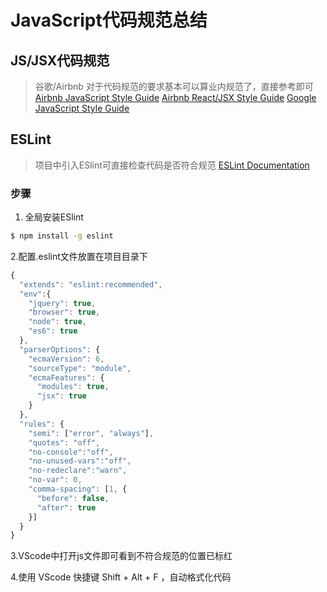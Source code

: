 # JavaScript代码规范总结

## JS/JSX代码规范

> 谷歌/Airbnb 对于代码规范的要求基本可以算业内规范了，直接参考即可
  [Airbnb JavaScript Style Guide](http://airbnb.io/javascript/)
  [Airbnb React/JSX Style Guide](http://airbnb.io/javascript/react/)
  [Google JavaScript Style Guide](http://es6.ruanyifeng.com/#docs/symbol)
  
## ESLint

> 项目中引入ESlint可直接检查代码是否符合规范
  [ESLint Documentation](https://eslint.org/docs/user-guide/getting-started)

### 步骤

1. 全局安装ESlint
``` bash
$ npm install -g eslint
```

2.配置.eslint文件放置在项目目录下
```javascript
{
  "extends": "eslint:recommended",
  "env":{
    "jquery": true,
    "browser": true,
    "node": true,
    "es6": true
  },
  "parserOptions": {
    "ecmaVersion": 6,
    "sourceType": "module",
    "ecmaFeatures": {
      "modules": true,
      "jsx": true
    }
  },
  "rules": {
    "semi": ["error", "always"],
    "quotes": "off",
    "no-console":"off",
    "no-unused-vars":"off",
    "no-redeclare":"warn",
    "no-var": 0,
    "comma-spacing": [1, {
      "before": false,
      "after": true
    }]
  }
}
```

3.VScode中打开js文件即可看到不符合规范的位置已标红

4.使用 VScode 快捷键 Shift + Alt + F ，自动格式化代码
